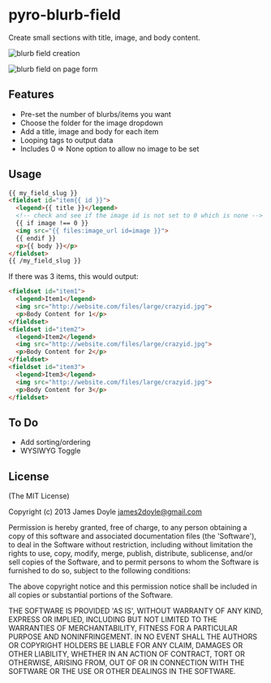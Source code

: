 pyro-blurb-field
===============

Create small sections with title, image, and body content.

![blurb field creation](http://ohdoylerules.com/wp-content/uploads/2013/03/Screen-Shot-2013-03-13-at-3.38.39-PM.png)

![blurb field on page form](http://ohdoylerules.com/wp-content/uploads/2013/03/Screen-Shot-2013-03-13-at-3.38.21-PM.png)

Features
--------

* Pre-set the number of blurbs/items you want
* Choose the folder for the image dropdown
* Add a title, image and body for each item
* Looping tags to output data
* Includes 0 => None option to allow no image to be set

Usage
-----

``` html
{{ my_field_slug }}
<fieldset id="item{{ id }}">
  <legend>{{ title }}</legend>
  <!-- check and see if the image id is not set to 0 which is none -->
  {{ if image !== 0 }}
  <img src="{{ files:image_url id=image }}">
  {{ endif }}
  <p>{{ body }}</p>
</fieldset>
{{ /my_field_slug }}
```

If there was 3 items, this would output:

``` html
<fieldset id="item1">
  <legend>Item1</legend>
  <img src="http://website.com/files/large/crazyid.jpg">
  <p>Body Content for 1</p>
</fieldset>
<fieldset id="item2">
  <legend>Item2</legend>
  <img src="http://website.com/files/large/crazyid.jpg">
  <p>Body Content for 2</p>
</fieldset>
<fieldset id="item3">
  <legend>Item3</legend>
  <img src="http://website.com/files/large/crazyid.jpg">
  <p>Body Content for 3</p>
</fieldset>
```

To Do
-----

* Add sorting/ordering
* WYSIWYG Toggle

License
-------

(The MIT License)

Copyright (c) 2013 James Doyle <james2doyle@gmail.com>

Permission is hereby granted, free of charge, to any person obtaining
a copy of this software and associated documentation files (the
'Software'), to deal in the Software without restriction, including
without limitation the rights to use, copy, modify, merge, publish,
distribute, sublicense, and/or sell copies of the Software, and to
permit persons to whom the Software is furnished to do so, subject to
the following conditions:

The above copyright notice and this permission notice shall be
included in all copies or substantial portions of the Software.

THE SOFTWARE IS PROVIDED 'AS IS', WITHOUT WARRANTY OF ANY KIND,
EXPRESS OR IMPLIED, INCLUDING BUT NOT LIMITED TO THE WARRANTIES OF
MERCHANTABILITY, FITNESS FOR A PARTICULAR PURPOSE AND NONINFRINGEMENT.
IN NO EVENT SHALL THE AUTHORS OR COPYRIGHT HOLDERS BE LIABLE FOR ANY
CLAIM, DAMAGES OR OTHER LIABILITY, WHETHER IN AN ACTION OF CONTRACT,
TORT OR OTHERWISE, ARISING FROM, OUT OF OR IN CONNECTION WITH THE
SOFTWARE OR THE USE OR OTHER DEALINGS IN THE SOFTWARE.
